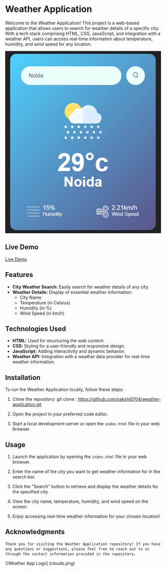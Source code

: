 # Weather Application

Welcome to the Weather Application! This project is a web-based application that allows users to search for weather details of a specific city. With a tech stack comprising HTML, CSS, JavaScript, and integration with a weather API, users can access real-time information about temperature, humidity, and wind speed for any location.

![Weather App Screenshot](Weather_app.PNG)

## Live Demo

[Live Demo]([https://your-weather-app-demo-url.co](https://weatherapp-s.netlify.app/))

## Features

- **City Weather Search:** Easily search for weather details of any city.
- **Weather Details:** Display of essential weather information:
  - City Name
  - Temperature (in Celsius)
  - Humidity (in %)
  - Wind Speed (in km/h)

## Technologies Used

- **HTML:** Used for structuring the web content.
- **CSS:** Styling for a user-friendly and responsive design.
- **JavaScript:** Adding interactivity and dynamic behavior.
- **Weather API:** Integration with a weather data provider for real-time weather information.

## Installation

To run the Weather Application locally, follow these steps:

1. Clone the repository:
        git clone : https://github.com/sakshi0704/weather-application.git

3. Open the project in your preferred code editor.

4. Start a local development server or open the `index.html` file in your web browser.

## Usage

1. Launch the application by opening the `index.html` file in your web browser.

2. Enter the name of the city you want to get weather information for in the search bar.

3. Click the "Search" button to retrieve and display the weather details for the specified city.

4. View the city name, temperature, humidity, and wind speed on the screen.

5. Enjoy accessing real-time weather information for your chosen location!

## Acknowledgments
    Thank you for visiting the Weather Application repository! If you have any questions or suggestions, please feel free to reach out to us through the contact information provided in the repository.

![Weather App Logo] (clouds.png)
